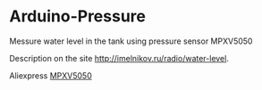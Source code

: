 # Arduino-Pressure
Messure water level in the tank using pressure sensor MPXV5050

Description on the site http://imelnikov.ru/radio/water-level.

Aliexpress [MPXV5050](https://goo.gl/opZL0A)
